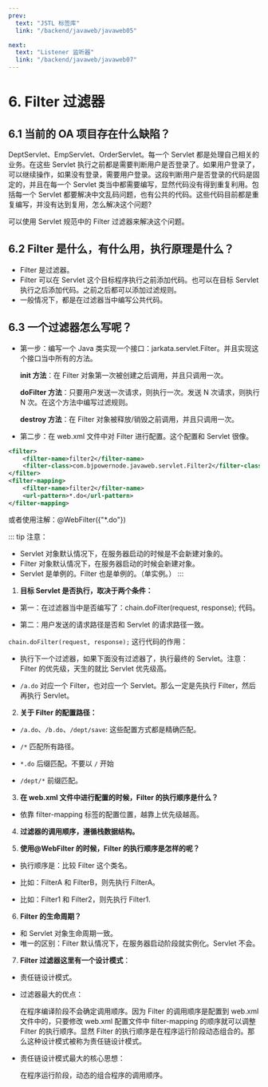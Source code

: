 ```yaml
---
prev:
  text: "JSTL 标签库"
  link: "/backend/javaweb/javaweb05"

next:
  text: "Listener 监听器"
  link: "/backend/javaweb/javaweb07"
---
```


# 6. Filter 过滤器

## 6.1 当前的 OA 项目存在什么缺陷？

DeptServlet、EmpServlet、OrderServlet。每一个 Servlet 都是处理自己相关的业务。在这些 Servlet 执行之前都是需要判断用户是否登录了。如果用户登录了，可以继续操作，如果没有登录，需要用户登录。这段判断用户是否登录的代码是固定的，并且在每一个 Servlet 类当中都需要编写，显然代码没有得到重复利用。包括每一个 Servlet 都要解决中文乱码问题，也有公共的代码。这些代码目前都是重复编写，并没有达到复用，怎么解决这个问题?

可以使用 Servlet 规范中的 Filter 过滤器来解决这个问题。

## 6.2 Filter 是什么，有什么用，执行原理是什么？

- Filter 是过滤器。
- Filter 可以在 Servlet 这个目标程序执行之前添加代码。也可以在目标 Servlet 执行之后添加代码。之前之后都可以添加过滤规则。
- 一般情况下，都是在过滤器当中编写公共代码。

## 6.3 一个过滤器怎么写呢？

- 第一步：编写一个 Java 类实现一个接口：jarkata.servlet.Filter。并且实现这个接口当中所有的方法。

  **init 方法**：在 Filter 对象第一次被创建之后调用，并且只调用一次。

  **doFilter 方法**：只要用户发送一次请求，则执行一次。发送 N 次请求，则执行 N 次。在这个方法中编写过滤规则。

  **destroy 方法**：在 Filter 对象被释放/销毁之前调用，并且只调用一次。

- 第二步：在 web.xml 文件中对 Filter 进行配置。这个配置和 Servlet 很像。

```xml
<filter>
    <filter-name>filter2</filter-name>
    <filter-class>com.bjpowernode.javaweb.servlet.Filter2</filter-class>
</filter>
<filter-mapping>
    <filter-name>filter2</filter-name>
    <url-pattern>*.do</url-pattern>
</filter-mapping>
```

或者使用注解：@WebFilter({"\*.do"})

::: tip 注意：

- Servlet 对象默认情况下，在服务器启动的时候是不会新建对象的。
- Filter 对象默认情况下，在服务器启动的时候会新建对象。
- Servlet 是单例的。Filter 也是单例的。（单实例。）
  :::

1. **目标 Servlet 是否执行，取决于两个条件：**

- 第一：在过滤器当中是否编写了：chain.doFilter(request, response); 代码。

- 第二：用户发送的请求路径是否和 Servlet 的请求路径一致。

`chain.doFilter(request, response);` 这行代码的作用：

- 执行下一个过滤器，如果下面没有过滤器了，执行最终的 Servlet。注意：Filter 的优先级，天生的就比 Servlet 优先级高。

- `/a.do` 对应一个 Filter，也对应一个 Servlet。那么一定是先执行 Filter，然后再执行 Servlet。

2. **关于 Filter 的配置路径：**

- `/a.do`、`/b.do`、`/dept/save`: 这些配置方式都是精确匹配。

- `/*` 匹配所有路径。

- `*.do` 后缀匹配。不要以 `/` 开始

- `/dept/*` 前缀匹配。

3. **在 web.xml 文件中进行配置的时候，Filter 的执行顺序是什么？**

- 依靠 filter-mapping 标签的配置位置，越靠上优先级越高。

4. **过滤器的调用顺序，遵循栈数据结构。**

5. **使用@WebFilter 的时候，Filter 的执行顺序是怎样的呢？**

- 执行顺序是：比较 Filter 这个类名。

- 比如：FilterA 和 FilterB，则先执行 FilterA。

- 比如：Filter1 和 Filter2，则先执行 Filter1.

6. **Filter 的生命周期？**

- 和 Servlet 对象生命周期一致。
- 唯一的区别：Filter 默认情况下，在服务器启动阶段就实例化。Servlet 不会。

7. **Filter 过滤器这里有一个设计模式**：

- 责任链设计模式。

- 过滤器最大的优点：

  在程序编译阶段不会确定调用顺序。因为 Filter 的调用顺序是配置到 web.xml 文件中的，只要修改 web.xml 配置文件中 filter-mapping 的顺序就可以调整 Filter 的执行顺序。显然 Filter 的执行顺序是在程序运行阶段动态组合的。那么这种设计模式被称为责任链设计模式。

- 责任链设计模式最大的核心思想：

  在程序运行阶段，动态的组合程序的调用顺序。

<a-back-top />
